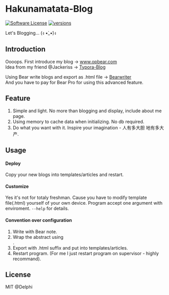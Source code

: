 # Hakunamatata-Blog
[![Software License](https://img.shields.io/badge/today%20-%20%20sunny-brightgreen.svg?style=flat-square)]()
[![versions](https://img.shields.io/badge/versions%20-%20%201.0.0-red.svg?style=flat-square)]()

Let's Blogging...  (ง •̀_•́)ง  

Introduction
-
Oooops. First introduce my blog -> <a href="https://www.opbear.com">www.opbear.com</a>  
Idea from my friend @Jackeriss -> <a href="https://github.com/Jackeriss/Typora-Blog">Typora-Blog</a>

Using Bear write blogs and export as .html file -> <a href="http://www.bear-writer.com">Bearwriter</a>  
And you have to pay for Bear Pro for using this advanced feature.

Feature
-
1. Simple and light. No more than blogging and display, include about me page.
2. Using memory to cache data when initializing. No db required.
3. Do what you want with it. Inspire your imagination - 人有多大胆 地有多大产.

Usage
-
#### Deploy
Copy your new blogs into templates/articles and restart.

#### Customize
Yes it's not for totaly freshman. Cause you have to modify template file(.html) yourself of your own device.
Program accept one argument with enviroment. `--help` for details.

#### Convention over configuration
1. Write with Bear note.
2. Wrap the abstract using <div class="description"></div>.
3. Export with .html suffix and put into templates/articles.
4. Restart program. (For me I just restart program on supervisor - highly recommand).

License
-

MIT @Delphi


